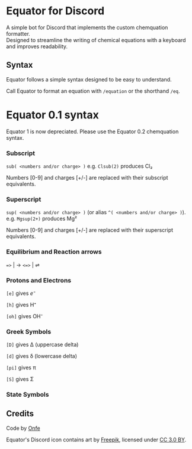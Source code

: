 # Equator for Discord
A simple bot for Discord that implements the custom chemquation formatter.  
Designed to streamline the writing of chemical equations with a keyboard and improves readability.

## Syntax
Equator follows a simple syntax designed to be easy to understand.

Call Equator to format an equation with `/equation` or the shorthand `/eq`.

# Equator 0.1 syntax
Equator 1 is now depreciated. Please use the Equator 0.2 chemquation syntax.

### Subscript
`sub( <numbers and/or charge> )`
e.g. `Clsub(2)` produces Cl₂

Numbers [0-9] and charges [+/-] are replaced with their subscript equivalents.

### Superscript
`sup( <numbers and/or charge> )` (or alias `^( <numbers and/or charge> )`).
e.g. `Mgsup(2+)` produces Mg²

Numbers [0-9] and charges [+/-] are replaced with their superscript equivalents.

### Equilibrium and Reaction arrows
`=>` | →
`<=>` | ⇌

### Protons and Electrons

`[e]` gives *e⁻*

`[h]` gives H⁺

`[oh]` gives OH⁻

### Greek Symbols

`[D]` gives Δ (uppercase delta)

`[d]` gives δ (lowercase delta)

`[pi]` gives π

`[S]` gives Σ

### State Symbols


## Credits
Code by [Onfe](https://www.onfe.co.uk)

Equator's Discord icon contains art by [Freepik](http://www.freepik.com), licensed under [CC 3.0 BY](https://creativecommons.org/licenses/by/3.0/).
